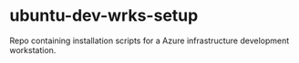 # ubuntu-dev-wrks-setup
Repo containing installation scripts for a Azure infrastructure development workstation.
